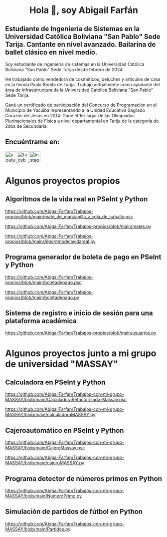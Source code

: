 <h1 align="center">Hola 👋, soy Abigail Farfán
  
## Estudiante de Ingeniería de Sistemas en la Universidad Católica Boliviana "San Pablo" Sede Tarija. Cantante en nivel avanzado. Bailarina de ballet clásico en nivel medio.

Soy estudiante de ingeniería de sistemas en la Universidad Católica Boliviana "San Pablo" Sede Tarija desde febrero de 2024.

He trabajado como vendedora de cosméticos, peluches y artículos de casa en la tienda Paula Bonita de Tarija. Trabajo actualmente como ayudante del área de infraestructura de la Universidad Católica Boliviana "San Pablo" Sede Tarija.

Gané un certificado de participación del Concurso de Programación en el Municipio de Yacuiba representando a la Unidad Educativa Sagrado Corazón de Jesús en 2014. Gané el 1er lugar de las Olimpiadas Plurinacionales de Física a nivel departamental en Tarija de la categoría de 2dos de Secundaria.

## Encuéntrame en:

<div align="left">
  <a href="https://www.youtube.com/channel/UCV_pZ6XkZ1otQ9-n91l1LwA" target="_blank">
    <img src="https://img.shields.io/static/v1?message=Youtube&logo=youtube&label=&color=FF0000&logoColor=white&labelColor=&style=for-the-badge" height="35" alt="youtube logo"  />
  </a>
  <a href="https://www.facebook.com/abi.noelia/" target="_blank">
    <img src="https://img.shields.io/static/v1?message=Facebook&logo=facebook&label=&color=1877F2&logoColor=white&labelColor=&style=for-the-badge" height="35" alt="facebook logo"  />
  </a>
  <a href="https://www.instagram.com/abi_far_chav/" target="_blank">
    <img src="https://img.shields.io/static/v1?message=Instagram&logo=instagram&label=&color=E4405F&logoColor=white&labelColor=&style=for-the-badge" height="35" alt="instagram logo"  />
  </a>
</div>

# Algunos proyectos propios

## Algoritmos de la vida real en PSeInt y Python

https://github.com/AbigailFarfan/Trabajos-propios/blob/main/mate_de_manzanilla_y_cola_de_caballo.psc

https://github.com/AbigailFarfan/Trabajos-propios/blob/main/mates.py

https://github.com/AbigailFarfan/Trabajos-propios/blob/main/Algoritmodelavidareal.py

## Programa generador de boleta de pago en PSeInt y Python

https://github.com/AbigailFarfan/Trabajos-propios/blob/main/boletadepago.psc

https://github.com/AbigailFarfan/Trabajos-propios/blob/main/boletadepago.py

## Sistema de registro e inicio de sesión para una plataforma académica

https://github.com/AbigailFarfan/Trabajos-propios/blob/main/usuarios.py

# Algunos proyectos junto a mi grupo de universidad "MASSAY"

## Calculadora en PSeInt y Python

https://github.com/AbigailFarfan/Trabajos-con-mi-grupo-MASSAY/blob/main/CalculadoraRefactorizada-Massay.psc

https://github.com/AbigailFarfan/Trabajos-con-mi-grupo-MASSAY/blob/main/calculadoraMASSAY.py

## Cajeroautomático en PSeInt y Python

https://github.com/AbigailFarfan/Trabajos-con-mi-grupo-MASSAY/blob/main/CajeroMassay.psc

https://github.com/AbigailFarfan/Trabajos-con-mi-grupo-MASSAY/blob/main/cajeroMASSAY.py

## Programa detector de números primos en Python

https://github.com/AbigailFarfan/Trabajos-con-mi-grupo-MASSAY/blob/main/NumeroPrimo.py

## Simulación de partidos de fútbol en Python

https://github.com/AbigailFarfan/Trabajos-con-mi-grupo-MASSAY/blob/main/Partidos.py

